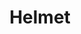 ---
title: "Helmet"
summary: "Alternative Metal/Rock band from New York City, New York . Formed in 1989, broke up in 1998 and reformed in 2004. Founded by vocalist and lead guitarist Page Hamilton, Helmet has had numerous lineup changes, and Hamilton has been the only consistent member."
image: "helmet.jpg"
apple_music_artist_url: "https://music.apple.com/gb/artist/helmet/105500"
---